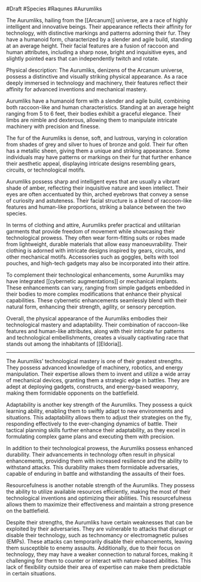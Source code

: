 #Draft #Species #Raqunes #Aurumliks

The Aurumliks, hailing from the [[Arcanum]] universe, are a race of highly intelligent and innovative beings. Their appearance reflects their affinity for technology, with distinctive markings and patterns adorning their fur. They have a humanoid form, characterized by a slender and agile build, standing at an average height. Their facial features are a fusion of raccoon and human attributes, including a sharp nose, bright and inquisitive eyes, and slightly pointed ears that can independently twitch and rotate.

Physical description:
The Aurumliks, denizens of the Arcanum universe, possess a distinctive and visually striking physical appearance. As a race deeply immersed in technology and machinery, their features reflect their affinity for advanced inventions and mechanical mastery.

Aurumliks have a humanoid form with a slender and agile build, combining both raccoon-like and human characteristics. Standing at an average height ranging from 5 to 6 feet, their bodies exhibit a graceful elegance. Their limbs are nimble and dexterous, allowing them to manipulate intricate machinery with precision and finesse.

The fur of the Aurumliks is dense, soft, and lustrous, varying in coloration from shades of grey and silver to hues of bronze and gold. Their fur often has a metallic sheen, giving them a unique and striking appearance. Some individuals may have patterns or markings on their fur that further enhance their aesthetic appeal, displaying intricate designs resembling gears, circuits, or technological motifs.

Aurumliks possess sharp and intelligent eyes that are usually a vibrant shade of amber, reflecting their inquisitive nature and keen intellect. Their eyes are often accentuated by thin, arched eyebrows that convey a sense of curiosity and astuteness. Their facial structure is a blend of raccoon-like features and human-like proportions, striking a balance between the two species.

In terms of clothing and attire, Aurumliks prefer practical and utilitarian garments that provide freedom of movement while showcasing their technological prowess. They often wear form-fitting suits or robes made from lightweight, durable materials that allow easy manoeuvrability. Their clothing is adorned with intricate designs inspired by gears, circuits, and other mechanical motifs. Accessories such as goggles, belts with tool pouches, and high-tech gadgets may also be incorporated into their attire.

To complement their technological enhancements, some Aurumliks may have integrated [[cybernetic augmentations]] or mechanical implants. These enhancements can vary, ranging from simple gadgets embedded in their bodies to more complex modifications that enhance their physical capabilities. These cybernetic enhancements seamlessly blend with their natural form, enhancing their strength, agility, or sensory perception.

Overall, the physical appearance of the Aurumliks embodies their technological mastery and adaptability. Their combination of raccoon-like features and human-like attributes, along with their intricate fur patterns and technological embellishments, creates a visually captivating race that stands out among the inhabitants of [[Eldoria]].

<hr>

The Aurumliks' technological mastery is one of their greatest strengths. They possess advanced knowledge of machinery, robotics, and energy manipulation. Their expertise allows them to invent and utilize a wide array of mechanical devices, granting them a strategic edge in battles. They are adept at deploying gadgets, constructs, and energy-based weaponry, making them formidable opponents on the battlefield.

Adaptability is another key strength of the Aurumliks. They possess a quick learning ability, enabling them to swiftly adapt to new environments and situations. This adaptability allows them to adjust their strategies on the fly, responding effectively to the ever-changing dynamics of battle. Their tactical planning skills further enhance their adaptability, as they excel in formulating complex game plans and executing them with precision.

In addition to their technological prowess, the Aurumliks possess enhanced durability. Their advancements in technology often result in physical enhancements, providing them with increased resilience and the ability to withstand attacks. This durability makes them formidable adversaries, capable of enduring in battle and withstanding the assaults of their foes.

Resourcefulness is another notable strength of the Aurumliks. They possess the ability to utilize available resources efficiently, making the most of their technological inventions and optimizing their abilities. This resourcefulness allows them to maximize their effectiveness and maintain a strong presence on the battlefield.

Despite their strengths, the Aurumliks have certain weaknesses that can be exploited by their adversaries. They are vulnerable to attacks that disrupt or disable their technology, such as technomancy or electromagnetic pulses (EMPs). These attacks can temporarily disable their enhancements, leaving them susceptible to enemy assaults. Additionally, due to their focus on technology, they may have a weaker connection to natural forces, making it challenging for them to counter or interact with nature-based abilities. This lack of flexibility outside their area of expertise can make them predictable in certain situations.